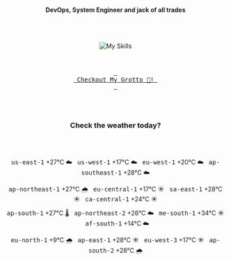 <h4 align="center">DevOps, System Engineer and jack of all trades</h4>

<div align="center">
  <br/><br/>

![My Skills](https://go-skill-icons.vercel.app/api/icons?i=prometheus,grafana,amazonwebservices,azure,typescript,golang,docker,kubernetes,argocd,rust&perline=5&theme=light)

<br/>

[<kbd> <br> Checkout My Grotto 🍵! <br> </kbd>](https://sathirak.me/)
  
</div>

<br/>
<br/>

<h3 align="center">Check the weather today?</h3>
<!-- start-daily-update -->
<div align="center">
  <!-- Updated on Sat Aug 23 01:40:43 UTC 2025 --><br><br>

  <kbd>us-east-1</kbd> +27°C ☁️ &nbsp; 
  <kbd>us-west-1</kbd> +17°C ☁️ &nbsp; 
  <kbd>eu-west-1</kbd> +20°C ☁️ &nbsp; 
  <kbd>ap-southeast-1</kbd> +28°C ☁️ <br>

  <kbd>ap-northeast-1</kbd> +27°C 🌧️ &nbsp; 
  <kbd>eu-central-1</kbd> +17°C ☀️ &nbsp; 
  <kbd>sa-east-1</kbd> +28°C ☀️ &nbsp; 
  <kbd>ca-central-1</kbd> +24°C ☀️ <br>

  <kbd>ap-south-1</kbd> +27°C 🌡️ &nbsp; 
  <kbd>ap-northeast-2</kbd> +26°C ☁️ &nbsp; 
  <kbd>me-south-1</kbd> +34°C ☀️ &nbsp; 
  <kbd>af-south-1</kbd> +14°C ☁️ <br>

  <kbd>eu-north-1</kbd> +9°C 🌧️ &nbsp; 
  <kbd>ap-east-1</kbd> +28°C ☀️ &nbsp; 
  <kbd>eu-west-3</kbd> +17°C ☀️ &nbsp; 
  <kbd>ap-south-2</kbd> +28°C 🌧️
</div>
<!-- end-daily-update -->
